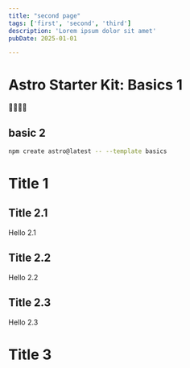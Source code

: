 ```yaml
---
title: "second page"
tags: ['first', 'second', 'third']
description: 'Lorem ipsum dolor sit amet'
pubDate: 2025-01-01

---
```


# Astro Starter Kit: Basics 1

👏👏👏👏

## basic 2

```sh
npm create astro@latest -- --template basics
```

# Title 1

## Title 2.1

Hello 2.1

## Title 2.2

Hello 2.2

## Title 2.3

Hello 2.3

# Title 3 
